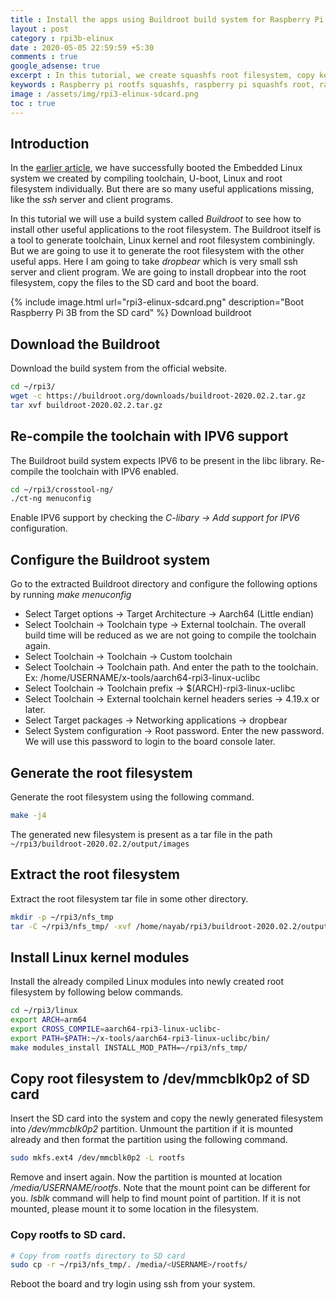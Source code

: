 ```yaml
---
title : Install the apps using Buildroot build system for Raspberry Pi 3 Model B
layout : post
category : rpi3b-elinux
date : 2020-05-05 22:59:59 +5:30
comments : true
google_adsense: true
excerpt : In this tutorial, we create squashfs root filesystem, copy kernel, filesystem and dtb to the SD card. We modify U-boot env variables so that the Linux kernel and the filesystem boots from the SD card.
keywords : Raspberry pi rootfs squashfs, raspberry pi squashfs root, raspberry pi squashfs, mksquashfs root, squashfs root mount, root squashfs format, raspberry pi boot from sd card, raspberry pi 3 boot from sd card
image : /assets/img/rpi3-elinux-sdcard.png
toc : true
---
```

## Introduction

In the [earlier article](/rpi3b-elinux/embedded-linux-rpi3-100-elinux-on-sdcard.html), we have successfully booted the Embedded Linux system we created by compiling toolchain, U-boot, Linux and root filesystem individually. But there are so many useful applications missing, like the *ssh* server and client programs.

In this tutorial we will use a build system called *Buildroot* to see how to install other useful applications to the root filesystem. The Buildroot itself is a tool to generate toolchain, Linux kernel and root filesystem combiningly. But we are going to use it to generate the root filesystem with the other useful apps. Here I am going to take *dropbear* which is very small ssh server and client program. We are going to install dropbear into the root filesystem, copy the files to the SD card and boot the board.

{% include image.html url="rpi3-elinux-sdcard.png" description="Boot Raspberry Pi 3B from the SD card" %}
Download buildroot

## Download the Buildroot
Download the build system from the official website.
```bash
cd ~/rpi3/
wget -c https://buildroot.org/downloads/buildroot-2020.02.2.tar.gz
tar xvf buildroot-2020.02.2.tar.gz
```

## Re-compile the toolchain with IPV6 support
The Buildroot build system expects IPV6 to be present in the libc library. Re-compile the toolchain with IPV6 enabled.
```bash
cd ~/rpi3/crosstool-ng/
./ct-ng menuconfig
```
Enable IPV6 support by checking the *C-libary -> Add support for IPV6* configuration.

## Configure the Buildroot system

Go to the extracted Buildroot directory and configure the following options by running *make menuconfig*

 - Select Target options -> Target Architecture -> Aarch64 (Little endian)
 - Select Toolchain -> Toolchain type -> External toolchain. The overall build time will be reduced as we are not going to compile the toolchain again.
 - Select Toolchain -> Toolchain -> Custom toolchain
 - Select Toolchain -> Toolchain path. And enter the path to the toolchain. Ex: /home/USERNAME/x-tools/aarch64-rpi3-linux-uclibc
 - Select Toolchain -> Toolchain prefix -> $(ARCH)-rpi3-linux-uclibc
 - Select Toolchain -> External toolchain kernel headers series -> 4.19.x or later.
 - Select Target packages -> Networking applications -> dropbear
 - Select System configuration -> Root password. Enter the new password. We will use this password to login to the board console later.

## Generate the root filesystem
Generate the root filesystem using the following command.
```bash
make -j4
```
The generated new filesystem is present as a tar file in the path `~/rpi3/buildroot-2020.02.2/output/images`

## Extract the root filesystem
Extract the root filesystem tar file in some other directory.
```bash
mkdir -p ~/rpi3/nfs_tmp
tar -C ~/rpi3/nfs_tmp/ -xvf /home/nayab/rpi3/buildroot-2020.02.2/output/images/rootfs.tar
```
## Install Linux kernel modules
Install the already compiled Linux modules into newly created root filesystem by following below commands.

```bash
cd ~/rpi3/linux
export ARCH=arm64
export CROSS_COMPILE=aarch64-rpi3-linux-uclibc-
export PATH=$PATH:~/x-tools/aarch64-rpi3-linux-uclibc/bin/
make modules_install INSTALL_MOD_PATH=~/rpi3/nfs_tmp/
```
## Copy root filesystem to /dev/mmcblk0p2 of SD card
Insert the SD card into the system and copy the newly generated filesystem into */dev/mmcblk0p2* partition. Unmount the partition if it is mounted already and then format the partition using the following command.
```bash
sudo mkfs.ext4 /dev/mmcblk0p2 -L rootfs
```
Remove and insert again. Now the partition is mounted at location */media/USERNAME/rootfs*. Note that the mount point can be different for you. *lsblk* command will help to find mount point of partition. If it is not mounted, please mount it to some location in the filesystem.

### Copy rootfs to SD card.
```bash
# Copy from rootfs directory to SD card
sudo cp -r ~/rpi3/nfs_tmp/. /media/<USERNAME>/rootfs/
```

Reboot the board and try login using ssh from your system.
